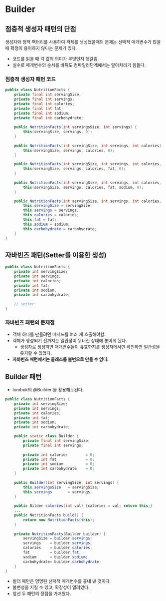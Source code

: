 # Builder

## 점층적 생성자 패턴의 단점
생성자와 정적 팩터리를 사용하여 객체를 생성했을때의 문제는 선택적 매개변수가 많을때 확정이 용이하지 않다는 문제가 있다.
- 코드를 읽을 때 각 값의 의미가 무엇인지 헷갈림.
- 실수로 매개변수의 순서를 바꿔도 컴파일러단계에서는 알아차리기 힘들다.

### 점층적 생성자 패턴 코드
```java
public class NutritionFacts {
    private final int servingSize;
    private final int servings;
    private final int calories;
    private final int fat;
    private final int sodium;
    private final int carbohydrate;
    
    public NutritionFacts(int servingsSize, int servings) {
        this(servingSize, servings, 0);
    }
    
    public NutritionFacts(int servingSize, int servings, int calories) {
        this(servingSize, servings, calories, 0);
    }

    public NutritionFacts(int servingSize, int servings, int calories, int fat) {
        this(servingSize, servings, calories, fat, 0);
    }
    
    public NutritionFacts(int servingSize, int servings, int calories, int fat, int sodium) {
        this(servingSize, servings, calories, fat, sodium, 0);
    }

    public NutritionFacts(int servingSize, int servings, int calories, int fat, int sodium, int carbohydrate) {
        this.servingSize = servingSize;
        this.servings = servings;
        this.calories = calories;
        this.fat = fat;
        this.sodium = sodium;
        this.carbohydrate = carbohydrate;
    }
}
```

## 자바빈즈 패턴(Setter를 이용한 생성)
```java
public class NutritionFacts {
    private int servingSize;
    private int servings;
    private int calories;
    private int fat;
    private int sodium;
    private int carbohydrate;
    
    // setter
}
```

### 자바빈즈 패턴의 문제점
- 객체 하나를 만들려면 메서드를 여러 개 호출해야함.
- 객체가 생성되기 전까지는 일관성이 무너진 상태에 놓이게 된다.
    + 생성자로 생성하면 매개변수들이 유효한지를 생성자에서만 확인하면 일관성을 유지할 수 있었다.
- **자바빈즈 패턴에서는 클래스를 불변으로 만들 수 없다.**

## Builder 패턴
- lombok의 @Builder 을 활용해도된다.
```java
public class NutritionFacts {
    private int servingSize;
    private int servings;
    private int calories;
    private int fat;
    private int sodium;
    private int carbohydrate;

    public static class Builder {
        private final int servingSize;
        private final int servings;
        
        private int calories        = 0;
        private int fat             = 0;
        private int sodium          = 0;
        private int carbohydrate    = 0;
    }
    
    public Builder(int servingSize, int servings) {
        this.servingsSize   = servingSize;
        this.servings       = servings;
    }
    
    public Bilder calories(int val) {calories = val; return this;}
    ...
    public NutritionFacts build() {
        return new NutritionFacts(this);
    }
    
    private NutritionFacts(Builder builder) {
        servingSize = builder.servings;
        servings    = builder.servings;
        calories    = builder.calories;
        fat         = builder.fat;
        sodium      = builder.sodium;
        carbohydrate= builder.carbohydrate;
    }
}
```
- 빌더 패턴은 명명된 선택적 매개변수를 흉내 낸 것이다.
- 불변성을 지킬 수 있고, 확장성이 열려있다.
- 앞선 두 패턴의 장점을 가져왔다.

